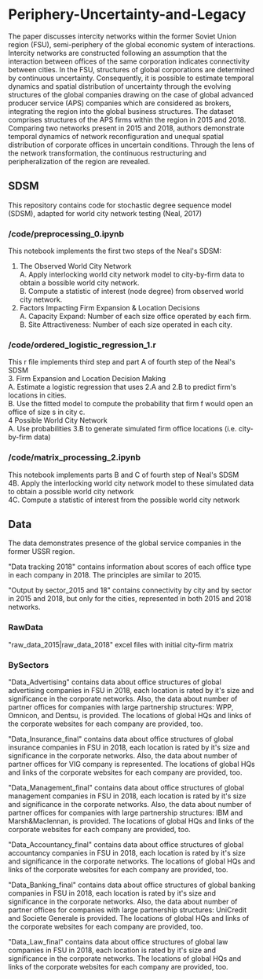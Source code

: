 # Periphery-Uncertainty-and-Legacy
The paper discusses intercity networks within the former Soviet Union region (FSU), semi-periphery of the global economic system of interactions. Intercity networks are constructed following an assumption that the interaction between offices of the same corporation indicates connectivity between cities. In the FSU, structures of global corporations are determined by continuous uncertainty. Consequently, it is possible to estimate temporal dynamics and spatial distribution of uncertainty through the evolving structures of the global companies drawing on the case of global advanced producer service (APS) companies which are considered as brokers, integrating the region into the global business structures. The dataset comprises structures of the APS firms within the region in 2015 and 2018. Comparing two networks present in 2015 and 2018, authors demonstrate temporal dynamics of network reсonfiguration and unequal spatial distribution of corporate offices in uncertain conditions. Through the lens of the network transformation, the continuous restructuring and peripheralization of the region are revealed.

## SDSM
This repository contains code for stochastic degree sequence model (SDSM), adapted for world city network testing (Neal, 2017)
 
### /code/preprocessing_0.ipynb
This notebook implements the first two steps of the  Neal's SDSM:  
1. The Observed World City Network  
    A. Apply interlocking world city network model to city-by-firm data to obtain a bossible world city network.  
    B. Compute a statistic of interest (node degree) from observed world city network.  
2. Factors Impacting Firm Expansion & Location Decisions  
    A. Capacity Expand: Number of each size office operated by each firm.  
    B. Site Attractiveness: Number of each size operated in each city.  
  
### /code/ordered_logistic_regression_1.r  
This r file implements third step and part A of fourth step of the Neal's SDSM  
3. Firm Expansion and Location Decision Making  
	A. Estimate a logistic regression that uses 2.A and 2.B to predict firm's locations in cities.  
    B. Use the fitted model to compute the probability that firm f would open an office of size s in city c.  
4  Possible World City Network  
	A. Use probabilities 3.B to generate simulated firm office locations (i.e. city-by-firm data)  
  
### /code/matrix_processing_2.ipynb    
This notebook implements parts B and C of fourth step of Neal's SDSM  
   4B. Apply the interlocking world city network model to these simulated data to obtain a possible world city network  
   4C. Compute a statistic of interest from the possible world city network  

## Data
The data demonstrates presence of the global service companies in the former USSR region. 

"Data tracking 2018" contains information about scores of each office type in each company in 2018. The principles are similar to 2015.

"Output by sector_2015 and 18" contains connectivity by city and by sector in 2015 and 2018, but only for the cities, represented in both 2015 and 2018 networks.

### RawData
"raw_data_2015|raw_data_2018" excel files with initial city-firm matrix

### BySectors
"Data_Advertising" contains data about office structures of global advertising companies in FSU in 2018, each location is rated by it's size and significance in the corporate networks. Also, the data about number of partner offices for companies with large  partnership structures: WPP, Omnicon, and Dentsu, is provided. The locations of global HQs and links of the corporate websites for each company are provided, too.

"Data_Insurance_final" contains data about office structures of global insurance companies in FSU in 2018, each location is rated by it's size and significance in the corporate networks. Also, the data about number of partner offices for VIG company is represented. The locations of global HQs and links of the corporate websites for each company are provided, too.

"Data_Management_final" contains data about office structures of global management companies in FSU in 2018, each location is rated by it's size and significance in the corporate networks. Also, the data about number of partner offices for companies with large  partnership structures: IBM and Marsh&Maclennan, is provided. The locations of global HQs and links of the corporate websites for each company are provided, too.

"Data_Accountancy_final" contains data about office structures of global accountancy companies in FSU in 2018, each location is rated by it's size and significance in the corporate networks.  The locations of global HQs and links of the corporate websites for each company are provided, too.

"Data_Banking_final" contains data about office structures of global banking companies in FSU in 2018, each location is rated by it's size and significance in the corporate networks. Also, the data about number of partner offices for companies with large  partnership structures: UniCredit and Societe Generale is provided. The locations of global HQs and links of the corporate websites for each company are provided, too.

"Data_Law_final" contains data about office structures of global law companies in FSU in 2018, each location is rated by it's size and significance in the corporate networks.  The locations of global HQs and links of the corporate websites for each company are provided, too.
